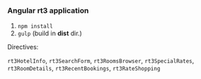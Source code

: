 ### Angular rt3 application

1. `npm install`
2. `gulp` (build in **dist** dir.)

Directives:

`rt3HotelInfo`,
`rt3SearchForm`,
`rt3RoomsBrowser`,
`rt3SpecialRates`,
`rt3RoomDetails`,
`rt3RecentBookings`,
`rt3RateShopping`

